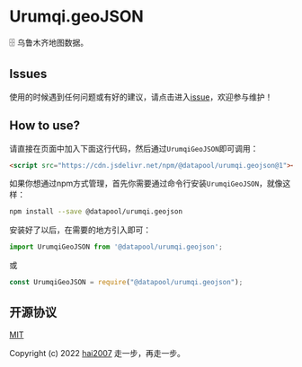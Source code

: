 # Urumqi.geoJSON
🗄️ 乌鲁木齐地图数据。

## Issues
使用的时候遇到任何问题或有好的建议，请点击进入[issue](https://github.com/hai2007/datapool/issues)，欢迎参与维护！

## How to use?

请直接在页面中加入下面这行代码，然后通过```UrumqiGeoJSON```即可调用：

```html
<script src="https://cdn.jsdelivr.net/npm/@datapool/urumqi.geojson@1"></script>
```

如果你想通过npm方式管理，首先你需要通过命令行安装``````UrumqiGeoJSON``````，就像这样：

```bash
npm install --save @datapool/urumqi.geojson
```

安装好了以后，在需要的地方引入即可：

```js
import UrumqiGeoJSON from '@datapool/urumqi.geojson';
```

或

```js
const UrumqiGeoJSON = require("@datapool/urumqi.geojson");
```

开源协议
---------------------------------------
[MIT](https://github.com/hai2007/datapool/blob/master/LICENSE)

Copyright (c) 2022 [hai2007](https://hai2007.gitee.io/sweethome/) 走一步，再走一步。
